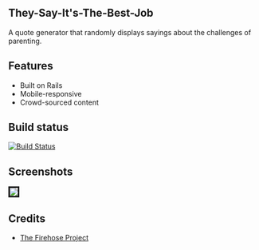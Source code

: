 ## They-Say-It's-The-Best-Job
A quote generator that randomly displays sayings about the challenges of parenting.

## Features
* Built on Rails
* Mobile-responsive
* Crowd-sourced content

## Build status

[![Build Status](https://travis-ci.org/msarit/splurtyarit.svg?branch=master)](https://travis-ci.org/msarit/splurtyarit)

## Screenshots
<img src="https://image.ibb.co/d1OODy/Screen_Shot_2018_05_10_at_4_08_43_PM.png" border="3">

## Credits
* [The Firehose Project](https://thefirehoseproject.com)
